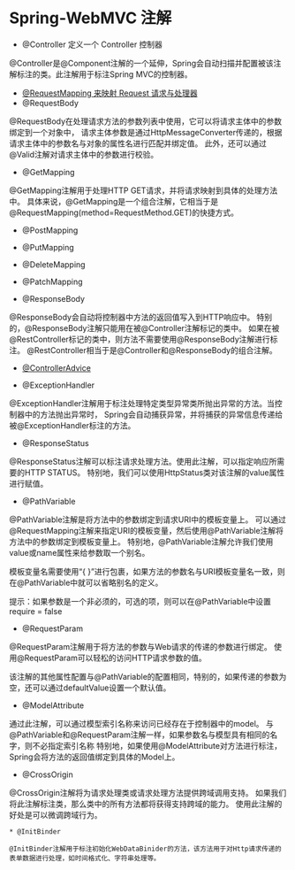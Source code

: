 # Spring-WebMVC 注解
* @Controller 定义一个 Controller 控制器

 @Controller是@Component注解的一个延伸，Spring会自动扫描并配置被该注解标注的类。此注解用于标注Spring MVC的控制器。

* [@RequestMapping 来映射 Request 请求与处理器](@RequestMapping.md)
* @RequestBody

​ @RequestBody在处理请求方法的参数列表中使用，它可以将请求主体中的参数绑定到一个对象中，
请求主体参数是通过HttpMessageConverter传递的，根据请求主体中的参数名与对象的属性名进行匹配并绑定值。
此外，还可以通过@Valid注解对请求主体中的参数进行校验。

* @GetMapping

@GetMapping注解用于处理HTTP GET请求，并将请求映射到具体的处理方法中。
具体来说，@GetMapping是一个组合注解，它相当于是@RequestMapping(method=RequestMethod.GET)的快捷方式。

* @PostMapping
* @PutMapping
* @DeleteMapping
* @PatchMapping

* @ResponseBody

@ResponseBody会自动将控制器中方法的返回值写入到HTTP响应中。
特别的，@ResponseBody注解只能用在被@Controller注解标记的类中。
如果在被@RestController标记的类中，则方法不需要使用@ResponseBody注解进行标注。
@RestController相当于是@Controller和@ResponseBody的组合注解。

* [@ControllerAdvice](@ControllerAdvice.md)

* @ExceptionHandler

@ExceptionHandler注解用于标注处理特定类型异常类所抛出异常的方法。当控制器中的方法抛出异常时，
Spring会自动捕获异常，并将捕获的异常信息传递给被@ExceptionHandler标注的方法。

* @ResponseStatus

@ResponseStatus注解可以标注请求处理方法。使用此注解，可以指定响应所需要的HTTP STATUS。
特别地，我们可以使用HttpStatus类对该注解的value属性进行赋值。

* @PathVariable

@PathVariable注解是将方法中的参数绑定到请求URI中的模板变量上。
可以通过@RequestMapping注解来指定URI的模板变量，然后使用@PathVariable注解将方法中的参数绑定到模板变量上。
特别地，@PathVariable注解允许我们使用value或name属性来给参数取一个别名。

模板变量名需要使用“{ }”进行包裹，如果方法的参数名与URI模板变量名一致，则在@PathVariable中就可以省略别名的定义。

提示：如果参数是一个非必须的，可选的项，则可以在@PathVariable中设置require = false

* @RequestParam

@RequestParam注解用于将方法的参数与Web请求的传递的参数进行绑定。
使用@RequestParam可以轻松的访问HTTP请求参数的值。

该注解的其他属性配置与@PathVariable的配置相同，特别的，如果传递的参数为空，还可以通过defaultValue设置一个默认值。

* @ModelAttribute

通过此注解，可以通过模型索引名称来访问已经存在于控制器中的model。
与@PathVariable和@RequestParam注解一样，如果参数名与模型具有相同的名字，则不必指定索引名称
特别地，如果使用@ModelAttribute对方法进行标注，Spring会将方法的返回值绑定到具体的Model上。

* @CrossOrigin

 @CrossOrigin注解将为请求处理类或请求处理方法提供跨域调用支持。
 如果我们将此注解标注类，那么类中的所有方法都将获得支持跨域的能力。
 使用此注解的好处是可以微调跨域行为。
```
* @InitBinder

@InitBinder注解用于标注初始化WebDataBinider的方法，该方法用于对Http请求传递的表单数据进行处理，如时间格式化、字符串处理等。